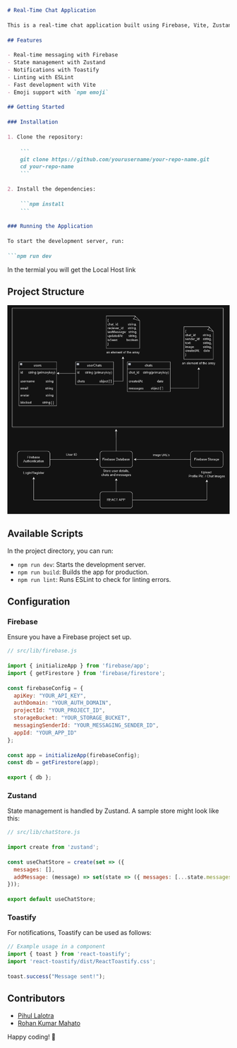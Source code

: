 ```markdown
# Real-Time Chat Application

This is a real-time chat application built using Firebase, Vite, Zustand, and Toastify. The project also utilizes ESLint for linting and npm for package management.

## Features

- Real-time messaging with Firebase
- State management with Zustand
- Notifications with Toastify
- Linting with ESLint
- Fast development with Vite
- Emoji support with `npm emoji`

## Getting Started

### Installation

1. Clone the repository:

    ```
    git clone https://github.com/yourusername/your-repo-name.git
    cd your-repo-name
    ```

2. Install the dependencies:

    ```npm install
    ```

### Running the Application

To start the development server, run:

```npm run dev
```

In the termial you will get the Local Host link

## Project Structure

![There is some issue showing DataBase_Design here. Please checkout repository root folder](./DataBase_Design.png)

## Available Scripts

In the project directory, you can run:

- `npm run dev`: Starts the development server.
- `npm run build`: Builds the app for production.
- `npm run lint`: Runs ESLint to check for linting errors.

## Configuration

### Firebase

Ensure you have a Firebase project set up.

```javascript
// src/lib/firebase.js

import { initializeApp } from 'firebase/app';
import { getFirestore } from 'firebase/firestore';

const firebaseConfig = {
  apiKey: "YOUR_API_KEY",
  authDomain: "YOUR_AUTH_DOMAIN",
  projectId: "YOUR_PROJECT_ID",
  storageBucket: "YOUR_STORAGE_BUCKET",
  messagingSenderId: "YOUR_MESSAGING_SENDER_ID",
  appId: "YOUR_APP_ID"
};

const app = initializeApp(firebaseConfig);
const db = getFirestore(app);

export { db };
```

### Zustand

State management is handled by Zustand. A sample store might look like this:

```javascript
// src/lib/chatStore.js

import create from 'zustand';

const useChatStore = create(set => ({
  messages: [],
  addMessage: (message) => set(state => ({ messages: [...state.messages, message] })),
}));

export default useChatStore;
```

### Toastify

For notifications, Toastify can be used as follows:

```javascript
// Example usage in a component
import { toast } from 'react-toastify';
import 'react-toastify/dist/ReactToastify.css';

toast.success("Message sent!");
```

## Contributors

- [Pihul Lalotra](https://github.com/Pihul13)
- [Rohan Kumar Mahato](https://github.com/RohanKrMahato)

Happy coding! 🎉